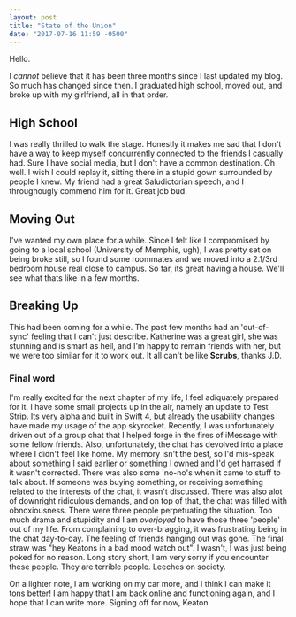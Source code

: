 ```yaml
---
layout: post
title: "State of the Union"
date: "2017-07-16 11:59 -0500"
---
```


Hello. 

I *cannot* believe that it has been three months since I last updated my blog. So much has changed since then. I graduated high school, moved out, and broke up with my girlfriend, all in that order.

## High School

I was really thrilled to walk the stage. Honestly it makes me sad that I don't have a way to keep myself concurrently connected to the friends I casually had. Sure I have social media, but I don't have a common destination. Oh well. I wish I could replay it, sitting there in a stupid gown surrounded by people I knew. My friend had a great Saludictorian speech, and I throughougly commend him for it. Great job bud. 

## Moving Out

I've wanted my own place for a while. Since I felt like I compromised by going to a local school (University of Memphis, ugh), I was pretty set on being broke still, so I found some roommates and we moved into a 2.1/3rd bedroom house real close to campus. So far, its great having a house. We'll see what thats like in a few months. 

## Breaking Up

This had been coming for a while. The past few months had an 'out-of-sync' feeling that I can't just describe. Katherine was a great girl, she was stunning and is smart as hell, and I'm happy to remain friends with her, but we were too similar for it to work out. It all can't be like **Scrubs**, thanks J.D. 

### Final word

I'm really excited for the next chapter of my life, I feel adiquately prepared for it. I have some small projects up in the air, namely an update to Test Strip. Its very alpha and built in Swift 4, but already the usability changes have made my usage of the app skyrocket. Recently, I was unfortunately driven out of a group chat that I helped forge in the fires of iMessage with some fellow friends. Also, unfortunately, the chat has devolved into a place where I didn't feel like home. My memory isn't the best, so I'd mis-speak about something I said earlier or something I owned and I'd get harrased if it wasn't corrected. There was also some 'no-no's when it came to stuff to talk about. If someone was buying something, or receiving something related to the interests of the chat, it wasn't discussed. There was also alot of downright ridiculous demands, and on top of that, the chat was filled with obnoxiousness. There were three people perpetuating the situation. Too much drama and stupidity and I am *overjoyed* to have those three 'people' out of my life. From complaining to over-bragging, it was frustrating being in the chat day-to-day. The feeling of friends hanging out was gone. The final straw was "hey Keatons in a bad mood watch out". I wasn't, I was just being poked for no reason. Long story short, I am very sorry if you encounter these people. They are terrible people. Leeches on society. 

On a lighter note, I am working on my car more, and I think I can make it tons better! I am happy that I am back online and functioning again, and I hope that I can write more.
Signing off for now,
Keaton.
